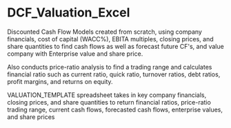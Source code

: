 # DCF_Valuation_Excel
Discounted Cash Flow Models created from scratch, using company financials, cost of capital (WACC%), EBITA multiples, closing prices, and share quantities to find cash flows as well as forecast future CF's, and value company with Enterprise value and share price. 

Also conducts price-ratio analysis to find a trading range and calculates financial ratio such as current ratio, quick ratio, turnover ratios, debt ratios, profit margins, and returns on equity.

VALUATION_TEMPLATE spreadsheet takes in key company financials, closing prices, and share quantities to return financial ratios, price-ratio trading range, current cash flows, forecasted cash flows, enterprise values, and share prices
